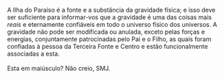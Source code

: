 ﻿A Ilha do Paraíso é a fonte e a substância da gravidade física; e isso deve ser suficiente para informar-vos que a gravidade é uma das coisas mais <I>reais</I> e eternamente confiáveis em todo o universo físico dos universos. A gravidade não pode ser modificada ou anulada, exceto pelas forças e energias, conjuntamente patrocinadas pelo Pai e o Filho, as quais foram confiadas à pessoa da Terceira Fonte e Centro e estão funcionalmente associadas a esta.<BR><BR>Esta em maiúsculo? Não creio, SMJ.